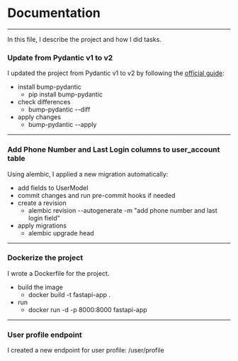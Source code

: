 # Documentation

---

In this file, I describe the project and how I did tasks.

### Update from Pydantic v1 to v2

I updated the project from Pydantic v1 to v2 by following the [official guide](https://docs.pydantic.dev/latest/migration/#migration-guide):

+ install bump-pydantic
    + pip install bump-pydantic
+ check differences
    + bump-pydantic --diff
+ apply changes
    + bump-pydantic --apply

---

### Add Phone Number and Last Login columns to user_account table
Using alembic, I applied a new migration automatically:
+ add fields to UserModel
+ commit changes and run pre-commit hooks if needed
+ create a revision
  + alembic revision --autogenerate -m "add phone number and last login field"
+ apply migrations
  + alembic upgrade head

---

### Dockerize the project
I wrote a Dockerfile for the project. <br>
+ build the image
  + docker build -t fastapi-app .
+ run
  + docker run -d -p 8000:8000 fastapi-app

---

### User profile endpoint
I created a new endpoint for user profile: /user/profile
